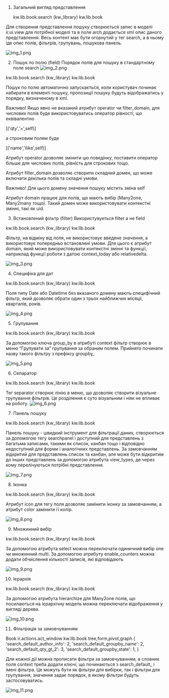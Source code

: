 1. Загальний вигляд представлення

    <record id="kw_lib_book_search" model="ir.ui.view">
       <field name="name">kw.lib.book.search (kw_library)</field>
       <field name="model">kw.lib.book</field>
       <field name="arch" type="xml">
           <search>
               <field name="name"/>
           </search>
       </field>
    </record>

Для створення представлення пошуку створюється запис в моделі ir.ui.view для потрібної моделі та в поле arch додається
xml опис даного представлення. Весь контент має бути огорнутий у тег search, а в ньому іде опис полів, фільтрів,
групувань, пошукова панель.

![img_1.png](img_1.png)

2. Пошук по полю (field)
   Порядок полів для пошуку в стандартному поле search
![img_2.png](img_2.png)

<record id="kw_lib_book_search" model="ir.ui.view">
   <field name="name">kw.lib.book.search (kw_library)</field>
   <field name="model">kw.lib.book</field>
   <field name="arch" type="xml">
       <search>
           <field name="name" filter_domain="['|',('state','ilike',self),('name','ilike',self)]"/>
           <field name="qty" operator=">"/>
           <field name="state"/>
           <field name="author_ids" domain="[('name','ilike','info')]"/>
       </search>
   </field>
</record>

Пошук по полю автоматично запускається, коли користувач починає набирати в елементі пошуку, пропозиції пошуку будуть
відображатись у порядку, визначеному в xml.

Важливо! Якщо явно не вказаний атрибут operator чи filter_domain, для числових полів буде використовуватись оператор
рівності, що еквівалентно

[('qty','=',self)]

а строковим полям буде

[('name','ilike',self)]

Атрибут operator дозволяє змінити цю поведінку, поставити оператор більше для числових полів, рівність для строкових
тощо.

Атрибут filter_domain дозволяє створити складний домен, що може включати декілька полів та складні умови.

Важливо! Для цього домену значення пошуку містить зміна self

Атрибут domain працює для полів, що мають вибір (Many2one, Many2many тощо). Такий домен може використовувати контекстні
змінні, такі як uid.

3. Встановлений фільтр (filter)
   Використувуеться filter а не field

<record id="kw_lib_book_search" model="ir.ui.view">
   <field name="name">kw.lib.book.search (kw_library)</field>
   <field name="model">kw.lib.book</field>
   <field name="arch" type="xml">
       <search>
           <filter name="qty_gt_2" string="Greater then 2" domain="[('qty','>',2)]"/>
           <filter name="author_info" string="By Info author" domain="[('author_ids.name','ilike','info')]"/>
           <filter name="created_last_week" string="Last week" domain="[('create_date', '&gt;', (context_today() - relativedelta(weeks=1)).strftime('%Y-%m-%d') )]"/>
       </search>
   </field>
</record>

Фільтр, на відміну від поля, не використовує введене значення, а використовує попередньо встановлені умови. Для цього є
атрибут domain, який може використовувати контекстні змінні та функції, наприклад функції роботи з датою context_today
або relativedelta.

![img_3.png](img_3.png)

4. Специфіка для дат

<record id="kw_lib_book_search" model="ir.ui.view">
   <field name="name">kw.lib.book.search (kw_library)</field>
   <field name="model">kw.lib.book</field>
   <field name="arch" type="xml">
       <search>
           <filter name="filter_create_date" date="create_date" string="Creation Date"/>
       </search>
   </field>
</record>

Поля типу Date або Datetime без вказаного домену мають специфічний фільтр, який дозволяє обрати один з трьох найближчих
місяціі, кварталів, років.

![img_4.png](img_4.png)

5. Групування

<record id="kw_lib_book_search" model="ir.ui.view">
   <field name="name">kw.lib.book.search (kw_library)</field>
   <field name="model">kw.lib.book</field>
   <field name="arch" type="xml">
       <search>
           <filter name="groupby_name" string="Name" context="{'group_by': 'name'}"/>
           <filter name="groupby_state" string="State" context="{'group_by': 'state'}"/>
       </search>
   </field>
</record>

За допомогою ключа group_by в атрибуті context фільтр створює в меню “Групувати за” групування за обраним полем.
Прийнято починати назву такого фільтру з префіксу groupby_

![img_5.png](img_5.png)

6. Сепаратор

<record id="kw_lib_book_search" model="ir.ui.view">
   <field name="name">kw.lib.book.search (kw_library)</field>
   <field name="model">kw.lib.book</field>
   <field name="arch" type="xml">
       <search>
           <filter name="author_info" string="By Info author" domain="[('author_ids.name','ilike','info')]"/>
           <filter name="qty_gt_2" string="Greater then 2" domain="[('qty','>',2)]" />
           <separator/>
           <filter name="created_last_week" string="Last week" domain="[('create_date', '&gt;', (context_today() - relativedelta(weeks=1)).strftime('%Y-%m-%d') )]"/>
           <filter name="filter_create_date" date="create_date" string="Creation Date" default_period="last_month"/>
           <filter name="groupby_name" string="Name" context="{'group_by': 'name'}"/>
           <filter name="groupby_state" string="State" context="{'group_by': 'state'}"/>
       </search>
   </field>
</record>

Тег separator створює лінію в меню, що дозволяє створити візуальне групування фільтрів. Це розділення є суто візуальним
і ніяк не впливає на роботу.
![img_6.png](img_6.png)

7. Панель пошуку

<record id="kw_lib_book_search" model="ir.ui.view">
   <field name="name">kw.lib.book.search (kw_library)</field>
   <field name="model">kw.lib.book</field>
   <field name="arch" type="xml">
       <search>
           <searchpanel view_types="tree,pivot">
               <field name="state"/>
           </searchpanel>
       </search>
   </field>
</record>

Панель пошуку - швидкий інструмент для фільтрації даних, створюється за допомогою тегу searchpanel і доступний для
представлень з багатьма записами, такими як список, канбан тощо і відповідно недоступний для форми і аналогічних
представлень. За замовчанням відкритий для представлень список та канбан, але може бути відкритим до інших представлень
за допомогою атрибута view_types, де через кому перелічуються потрібні представлення.

![img_7.png](img_7.png)

8. Іконка

<record id="kw_lib_book_search" model="ir.ui.view">
   <field name="name">kw.lib.book.search (kw_library)</field>
   <field name="model">kw.lib.book</field>
   <field name="arch" type="xml">
       <search>
           <searchpanel view_types="tree,pivot">
               <field name="state" icon="fa-ticket" color="red"/>
           </searchpanel>
       </search>
   </field>
</record>

Атрибут icon для тегу поля дозволяє замінити іконку за замовчанням, а атрибут color замінити її колір.

![img_8.png](img_8.png)

9. Множинний вибір

<record id="kw_lib_book_search" model="ir.ui.view">
   <field name="name">kw.lib.book.search (kw_library)</field>
   <field name="model">kw.lib.book</field>
   <field name="arch" type="xml">
       <search>
           <searchpanel view_types="tree,pivot">
               <field name="state" select="multi" enable_counters="1"/>
           </searchpanel>
       </search>
   </field>
</record>


За допомогою атрибута select можна переключати одиничний вибір one чи множинний multi.
За допомогою атрибуту enable_counters можна додати обчислення кількості записів, які відповідають

![img_9.png](img_9.png)

10. Ієрархія

<record id="kw_lib_book_search" model="ir.ui.view">
   <field name="name">kw.lib.book.search (kw_library)</field>
   <field name="model">kw.lib.book</field>
   <field name="arch" type="xml">
       <search>
           <searchpanel view_types="tree,pivot">
               <field name="category_id" hierarchize="1" enable_counters="1"/>
               <field name="state" select="one" enable_counters="1"/>
           </searchpanel>
       </search>
   </field>
</record>

За допомогою атрибута hierarchize для Many2one полів, що посилаються на ієрархічну модель можна переключати відображення
у вигляді дерева.

![img_10.png](img_10.png)

11. Фільтрація за замовчуванням

   <record id="kw_lib_book_act_window" model="ir.actions.act_window">
       <field name="name">Book</field>
       <field name="type">ir.actions.act_window</field>
       <field name="res_model">kw.lib.book</field>
       <field name="view_mode">tree,form,pivot,graph</field>
       <field name="context">{
 'search_default_author_info': 2,
 'search_default_groupby_name': 2,
 'search_default_qty_gt_2': 3,
 'search_default_groupby_state': 1,
}</field>
   </record>

Для кожної дії можна прописати фільтри за замовчуванням, в словник поля context треба додати ключі, що починаються з
search_default_ і імені фільтра. Це можуть бути як фільтри для вибірки, так і фільтри для групування, значення задає
порядок, в якому фільтри будуть застосовуватись.

![img_11.png](img_11.png)

 
